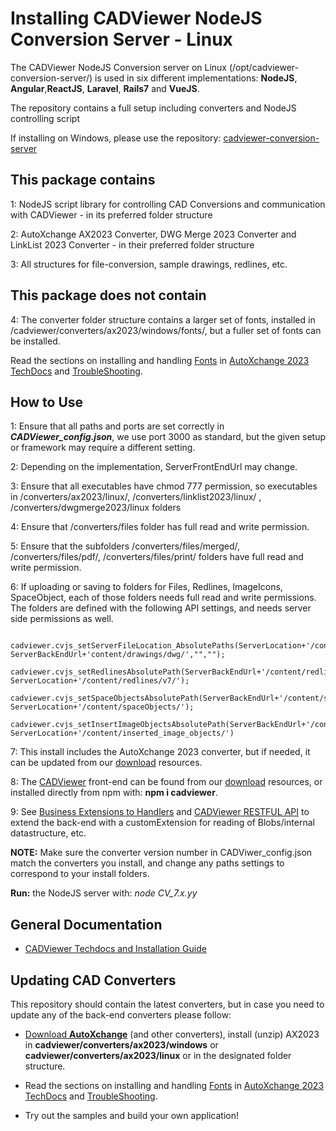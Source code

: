# Installing CADViewer NodeJS Conversion Server - Linux

The CADViewer NodeJS Conversion server on Linux (/opt/cadviewer-conversion-server/) is used in six different implementations: **NodeJS**, **Angular**,**ReactJS**, **Laravel**, **Rails7** and **VueJS**. 

The repository contains a full setup including converters and NodeJS controlling script

If installing on Windows, please use the repository: [cadviewer-conversion-server](https://github.com/CADViewer/cadviewer-conversion-server)





## This package contains

1: NodeJS script library for controlling CAD Conversions and communication with CADViewer  - in its preferred folder structure

2: AutoXchange AX2023 Converter, DWG Merge 2023 Converter and LinkList 2023 Converter - in their preferred folder structure

3: All structures for file-conversion, sample drawings, redlines, etc. 


## This package does not contain

4: The converter folder structure contains a larger set of fonts, installed in /cadviewer/converters/ax2023/windows/fonts/, but a fuller set of fonts can be installed. 

Read the sections on installing and handling [Fonts](https://tailormade.com/ax2020techdocs/installation/fonts/) in [AutoXchange 2023 TechDocs](https://tailormade.com/ax2020techdocs/) and [TroubleShooting](https://tailormade.com/ax2020techdocs/troubleshooting/).



## How to Use


1: Ensure that all paths and ports are set correctly in ***CADViewer_config.json***, we use port 3000 as standard, but the given setup or framework may require a different setting. 

2: Depending on the implementation, ServerFrontEndUrl may change. 


3: Ensure that all executables have chmod 777 permission, so executables in /converters/ax2023/linux/, /converters/linklist2023/linux/ , /converters/dwgmerge2023/linux folders 

4: Ensure that /converters/files folder has full read and write permission. 

5: Ensure that the subfolders /converters/files/merged/, /converters/files/pdf/, /converters/files/print/ folders have full read and write permission. 

6: If uploading or saving to folders for Files, Redlines, ImageIcons, SpaceObject, each of those folders needs full read and write permissions. The folders are defined with the following API settings, and needs server side permissions as well. 

 		cadviewer.cvjs_setServerFileLocation_AbsolutePaths(ServerLocation+'/content/drawings/dwg/', ServerBackEndUrl+'content/drawings/dwg/',"","");
		cadviewer.cvjs_setRedlinesAbsolutePath(ServerBackEndUrl+'/content/redlines/v7/', ServerLocation+'/content/redlines/v7/');
		cadviewer.cvjs_setSpaceObjectsAbsolutePath(ServerBackEndUrl+'/content/spaceObjects/', ServerLocation+'/content/spaceObjects/');
		cadviewer.cvjs_setInsertImageObjectsAbsolutePath(ServerBackEndUrl+'/content/inserted_image_objects/', ServerLocation+'/content/inserted_image_objects/')


7: This install includes the AutoXchange 2023 converter, but if needed, it can be updated from our [download](https://cadviewer.com/download) resources.

8: The [CADViewer](https://cadviewer.com/cadviewertechdocs) front-end can be found from our [download](https://cadviewer.com/download) resources, or installed directly from npm with: **npm i cadviewer**.

9: See [Business Extensions to Handlers](https://cadviewer.com/cadviewertechdocs/handlers_business/) and [CADViewer RESTFUL API](https://cadviewer.com/cadviewertechdocs/rest_api/) to extend the back-end with a customExtension for reading of Blobs/internal datastructure, etc. 



**NOTE:** Make sure the converter version number in CADViwer_config.json match the converters you install, and change any paths settings to correspond to your install folders.  

**Run:** the NodeJS server with:  *node CV_7.x.yy*



## General Documentation 

-   [CADViewer Techdocs and Installation Guide](https://cadviewer.com/cadviewertechdocs)



## Updating CAD Converters

This repository should contain the latest converters, but in case you need to update any of the back-end converters please follow: 

* [Download **AutoXchange**](/download/) (and other converters), install (unzip) AX2023 in **cadviewer/converters/ax2023/windows** or **cadviewer/converters/ax2023/linux** or in the designated folder structure.

* Read the sections on installing and handling [Fonts](https://tailormade.com/ax2020techdocs/installation/fonts/) in [AutoXchange 2023 TechDocs](https://tailormade.com/ax2020techdocs/) and [TroubleShooting](https://tailormade.com/ax2020techdocs/troubleshooting/).

* Try out the samples and build your own application!
 
 

